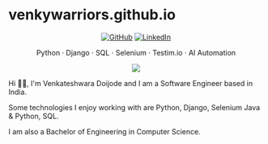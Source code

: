 # venkywarriors.github.io

<p align="center">
	<a href="https://github.com/venkywarriors"><img src="https://img.shields.io/github/followers/venkywarriors.svg?label=GitHub&style=social" alt="GitHub"></a>
<!--	<a href="https://www.facebook.com/619venky"><img src="https://img.shields.io/twitter/follow/NyashaNziboi?label=Twitter&style=social" alt="Twitter"></a>  -->
	<a href="https://in.linkedin.com/in/venkateshwara-doijode"><img src="https://img.shields.io/badge/LinkedIn--_.svg?style=social&logo=linkedin" alt="LinkedIn"></a>
<br/>
</p>

<p align="center">
	Python · Django · SQL · Selenium · Testim.io · AI Automation
</p>

<p align="center">
	<img src="https://github-readme-stats.vercel.app/api/?username=venkywarriors&show_icons=true&title_color=3380C4&icon_color=3380C4&text_color=edf2f7&bg_color=151515"></img>
</p>



Hi 👋🏾, I'm Venkateshwara Doijode and I am a Software Engineer based in India.

Some technologies I enjoy working with are Python, Django, Selenium Java & Python, SQL.

I am also a Bachelor of Engineering in Computer Science.



